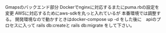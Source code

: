 Gmapsのバックエンド部分
Dockerでnginxに対応するまたにpuma.rbの設定を変更
AWSに対応するためにaws-sdkを丸っと入れているが
本番環境では調整する。
開発環境なので動かすときはdocker-compose up -d
をした後に　apiのプロセスに入って
rails db:createと
rails db:migrate
をして下さい。
